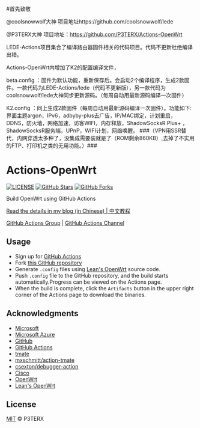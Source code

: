 #首先致敬

@coolsnowwolf大神  项目地址https://github.com/coolsnowwolf/lede

@P3TERX大神        项目地址：https://github.com/P3TERX/Actions-OpenWrt

LEDE-Actions项目集合了编译路由器固件相关的代码项目。代码不更新杜绝编译出错。

Actions-OpenWrt内增加了K2的配置编译文件，

beta.config ：固件为默认功能，重新保存后。会启动2个编译程序，生成2款固件。一款代码为LEDE-Actions/lede（代码不更新版），另一款代码为coolsnowwolf/lede大神同步更新源码。（每周自动用最新源码编译一次固件）

K2.config ：同上生成2款固件（每周自动用最新源码编译一次固件）。功能如下:界面主题argon，IPv6，adbyby-plus去广告，IP/MAC绑定，计划重启，DDNS，防火墙，网络加速，访客WIFI，内存释放，ShadowSocksR Plus+ ，ShadowSocksR服务端，UPnP，WIFI计划，网络唤醒。
###（VPN用SSR替代，内网穿透太多种了，没集成需要装就是了（ROM剩余860KB）,去掉了不实用的FTP、打印机之类的无用功能。）###





# Actions-OpenWrt

[![LICENSE](https://img.shields.io/github/license/mashape/apistatus.svg?style=flat-square&label=LICENSE)](https://github.com/P3TERX/Actions-OpenWrt/blob/master/LICENSE)
[![GitHub Stars](https://img.shields.io/github/stars/P3TERX/Actions-OpenWrt.svg?style=flat-square&label=Stars)](https://github.com/P3TERX/Actions-OpenWrt/stargazers)
[![GitHub Forks](https://img.shields.io/github/forks/P3TERX/Actions-OpenWrt.svg?style=flat-square&label=Forks)](https://github.com/P3TERX/Actions-OpenWrt/fork)

Build OpenWrt using GitHub Actions

[Read the details in my blog (in Chinese) | 中文教程](https://p3terx.com/archives/build-openwrt-with-github-actions.html)

[GitHub Actions Group](https://t.me/GitHub_Actions) | [GitHub Actions Channel](https://t.me/GitHub_Actions_Channel)

## Usage

- Sign up for [GitHub Actions](https://github.com/features/actions/signup)
- Fork [this GitHub repository](https://github.com/P3TERX/Actions-OpenWrt)
- Generate `.config` files using [Lean's OpenWrt](https://github.com/coolsnowwolf/lede) source code.
- Push `.config` file to the GitHub repository, and the build starts automatically.Progress can be viewed on the Actions page.
- When the build is complete, click the `Artifacts` button in the upper right corner of the Actions page to download the binaries.

## Acknowledgments

- [Microsoft](https://www.microsoft.com)
- [Microsoft Azure](https://azure.microsoft.com)
- [GitHub](https://github.com)
- [GitHub Actions](https://github.com/features/actions)
- [tmate](https://github.com/tmate-io/tmate)
- [mxschmitt/action-tmate](https://github.com/mxschmitt/action-tmate)
- [csexton/debugger-action](https://github.com/csexton/debugger-action)
- [Cisco](https://www.cisco.com/)
- [OpenWrt](https://github.com/openwrt/openwrt)
- [Lean's OpenWrt](https://github.com/coolsnowwolf/lede)

## License

[MIT](https://github.com/P3TERX/Actions-OpenWrt/blob/master/LICENSE) © P3TERX
